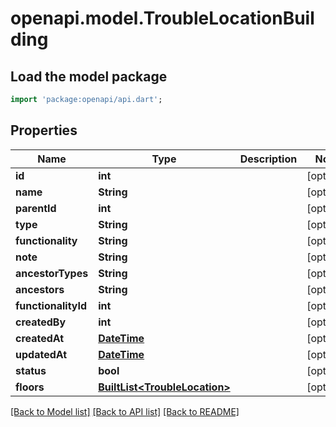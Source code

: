 # openapi.model.TroubleLocationBuilding

## Load the model package
```dart
import 'package:openapi/api.dart';
```

## Properties
Name | Type | Description | Notes
------------ | ------------- | ------------- | -------------
**id** | **int** |  | [optional] 
**name** | **String** |  | [optional] 
**parentId** | **int** |  | [optional] 
**type** | **String** |  | [optional] 
**functionality** | **String** |  | [optional] 
**note** | **String** |  | [optional] 
**ancestorTypes** | **String** |  | [optional] 
**ancestors** | **String** |  | [optional] 
**functionalityId** | **int** |  | [optional] 
**createdBy** | **int** |  | [optional] 
**createdAt** | [**DateTime**](DateTime.md) |  | [optional] 
**updatedAt** | [**DateTime**](DateTime.md) |  | [optional] 
**status** | **bool** |  | [optional] 
**floors** | [**BuiltList&lt;TroubleLocation&gt;**](TroubleLocation.md) |  | [optional] 

[[Back to Model list]](../README.md#documentation-for-models) [[Back to API list]](../README.md#documentation-for-api-endpoints) [[Back to README]](../README.md)


